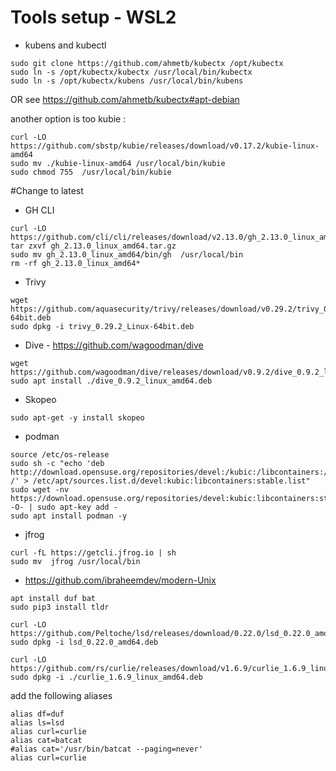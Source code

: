 # Tools setup - WSL2
* kubens and kubectl 
```
sudo git clone https://github.com/ahmetb/kubectx /opt/kubectx
sudo ln -s /opt/kubectx/kubectx /usr/local/bin/kubectx
sudo ln -s /opt/kubectx/kubens /usr/local/bin/kubens
```
OR see https://github.com/ahmetb/kubectx#apt-debian 

another option is too kubie :
```
curl -LO https://github.com/sbstp/kubie/releases/download/v0.17.2/kubie-linux-amd64
sudo mv ./kubie-linux-amd64 /usr/local/bin/kubie
sudo chmod 755  /usr/local/bin/kubie
```


#Change to latest 
* GH CLI 
```
curl -LO https://github.com/cli/cli/releases/download/v2.13.0/gh_2.13.0_linux_amd64.tar.gz
tar zxvf gh_2.13.0_linux_amd64.tar.gz
sudo mv gh_2.13.0_linux_amd64/bin/gh  /usr/local/bin
rm -rf gh_2.13.0_linux_amd64*
```

* Trivy 
```
wget https://github.com/aquasecurity/trivy/releases/download/v0.29.2/trivy_0.29.2_Linux-64bit.deb
sudo dpkg -i trivy_0.29.2_Linux-64bit.deb
```

* Dive - https://github.com/wagoodman/dive
```
wget https://github.com/wagoodman/dive/releases/download/v0.9.2/dive_0.9.2_linux_amd64.deb
sudo apt install ./dive_0.9.2_linux_amd64.deb
```

* Skopeo 
```
sudo apt-get -y install skopeo
```

* podman 
```
source /etc/os-release
sudo sh -c "echo 'deb http://download.opensuse.org/repositories/devel:/kubic:/libcontainers:/stable/xUbuntu_${VERSION_ID}/ /' > /etc/apt/sources.list.d/devel:kubic:libcontainers:stable.list"
sudo wget -nv https://download.opensuse.org/repositories/devel:kubic:libcontainers:stable/xUbuntu_${VERSION_ID}/Release.key -O- | sudo apt-key add -
sudo apt install podman -y
```

* jfrog  
```
curl -fL https://getcli.jfrog.io | sh
sudo mv  jfrog /usr/local/bin
```




* https://github.com/ibraheemdev/modern-Unix
```
apt install duf bat 
sudo pip3 install tldr

curl -LO https://github.com/Peltoche/lsd/releases/download/0.22.0/lsd_0.22.0_amd64.deb
sudo dpkg -i lsd_0.22.0_amd64.deb

curl -LO https://github.com/rs/curlie/releases/download/v1.6.9/curlie_1.6.9_linux_amd64.deb
sudo dpkg -i ./curlie_1.6.9_linux_amd64.deb
```

add the following aliases 
```
alias df=duf
alias ls=lsd
alias curl=curlie 
alias cat=batcat 
#alias cat='/usr/bin/batcat --paging=never'
alias curl=curlie
```




